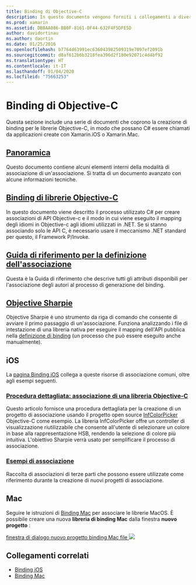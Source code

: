 ```yaml
---
title: Binding di Objective-C
description: In questo documento vengono forniti i collegamenti a diverse guide che descrivono come creare C# binding per il codice Objective-C, consentendo agli sviluppatori di utilizzare librerie fuori programma nelle applicazioni Xamarin.
ms.prod: xamarin
ms.assetid: DBBAA086-BB0F-8161-DF44-632F4F5DFE5D
author: davidortinau
ms.author: daortin
ms.date: 01/25/2016
ms.openlocfilehash: b7764d63991ec636043982509319e7097ef2091b
ms.sourcegitcommit: d8af612b6b3218fea396d2f180e92071c4d4bf92
ms.translationtype: HT
ms.contentlocale: it-IT
ms.lasthandoff: 01/04/2020
ms.locfileid: "75663253"
---
```

# <a name="binding-objective-c"></a>Binding di Objective-C

Questa sezione include una serie di documenti che coprono la creazione di binding per le librerie Objective-C, in modo che possano C# essere chiamati da applicazioni create con Xamarin.iOS o Xamarin.Mac.

## <a name="overviewcross-platformmaciosbindingoverviewmd"></a>[Panoramica](~/cross-platform/macios/binding/overview.md)

Questo documento contiene alcuni elementi interni della modalità di associazione di un'associazione. Si tratta di un documento avanzato con alcune informazioni tecniche.

## <a name="binding-objective-c-librariescross-platformmaciosbindingobjective-c-librariesmd"></a>[Binding di librerie Objective-C](~/cross-platform/macios/binding/objective-c-libraries.md)

In questo documento viene descritto il processo utilizzato C# per creare associazioni di API Objective-c e il modo in cui viene eseguito il mapping degli idiomi in Objective-c agli idiomi utilizzati in .NET.
Se si stanno associando solo le API C, è necessario usare il meccanismo .NET standard per questo, il Framework P/Invoke.

## <a name="binding-definition-reference-guidecross-platformmaciosbindingbinding-types-referencemd"></a>[Guida di riferimento per la definizione dell'associazione](~/cross-platform/macios/binding/binding-types-reference.md)

Questa è la Guida di riferimento che descrive tutti gli attributi disponibili per l'associazione degli autori al processo di generazione del binding.

## <a name="objective-sharpiecross-platformmaciosbindingobjective-sharpieindexmd"></a>[Objective Sharpie](~/cross-platform/macios/binding/objective-sharpie/index.md)

Objective Sharpie è uno strumento da riga di comando che consente di avviare il primo passaggio di un'associazione. Funziona analizzando i file di intestazione di una libreria nativa per eseguire il mapping dell'API pubblica nella [definizione di binding](~/cross-platform/macios/binding/objective-c-libraries.md) (un processo che può essere eseguito anche manualmente).

## <a name="ios"></a>iOS

La [pagina Binding iOS](~/ios/platform/binding-objective-c/index.md) collega a queste risorse di associazione comuni, oltre agli esempi seguenti.

### <a name="walkthrough-binding-an-objective-c-libraryiosplatformbinding-objective-cwalkthroughmd"></a>[Procedura dettagliata: associazione di una libreria Objective-C](~/ios/platform/binding-objective-c/walkthrough.md)

Questo articolo fornisce una procedura dettagliata per la creazione di un progetto di associazione usando il progetto open source [InfColorPicker](https://github.com/InfinitApps/InfColorPicker) Objective-C come esempio. La libreria InfColorPicker offre un controller di visualizzazione riutilizzabile che consente all'utente di selezionare un colore in base alla rappresentazione HSB, rendendo la selezione di colore più intuitiva. L'obiettivo Sharpie verrà usato per semplificare il processo di associazione.

### <a name="binding-sampleshttpsgithubcommonomonotouch-bindings"></a>[Esempi di associazione](https://github.com/mono/monotouch-bindings)

Raccolta di associazioni di terze parti che possono essere utilizzate come riferimento durante la creazione di nuovi progetti di associazione.

## <a name="mac"></a>Mac

Seguire le istruzioni di [Binding Mac](~/mac/platform/binding.md) per associare le librerie MacOS. È possibile creare una nuova **libreria di binding Mac** dalla finestra **nuovo progetto** :

[finestra di dialogo nuovo progetto binding Mac file ![](images/new-bindings-library-sml.png)](images/new-bindings-library.png#lightbox)

## <a name="related-links"></a>Collegamenti correlati

- [Binding iOS](~/ios/platform/binding-objective-c/index.md)
- [Binding Mac](~/mac/platform/binding.md)
